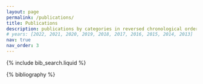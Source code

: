 ```yaml
---
layout: page
permalink: /publications/
title: Publications
description: publications by categories in reversed chronological order.
# years: [2022, 2021, 2020, 2019, 2018, 2017, 2016, 2015, 2014, 2013]
nav: true
nav_order: 3
---
```


{% include bib_search.liquid %}

<!-- _pages/publications.md -->
<div class="publications">

{% bibliography %}

</div>
